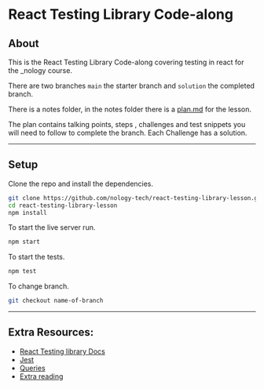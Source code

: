 # React Testing Library Code-along

## About

This is the React Testing Library Code-along covering testing in react for the \_nology course.

There are two branches `main` the starter branch and `solution` the completed branch.

There is a notes folder, in the notes folder there is a [plan.md](./notes/plan.md) for the lesson.

The plan contains talking points, steps , challenges and test snippets you will need to follow to complete the branch. Each Challenge has a solution.

---

## Setup

Clone the repo and install the dependencies.

```bash
git clone https://github.com/nology-tech/react-testing-library-lesson.git
cd react-testing-library-lesson
npm install
```

To start the live server run.

```bash
npm start
```

To start the tests.

```bash
npm test
```

To change branch.

```bash
git checkout name-of-branch
```

---

## Extra Resources:

- [React Testing library Docs](https://testing-library.com/)
- [Jest](https://jestjs.io/)
- [Queries](https://testing-library.com/docs/queries/about)
- [Extra reading](https://polvara.me/posts/five-things-you-didnt-know-about-testing-library)
